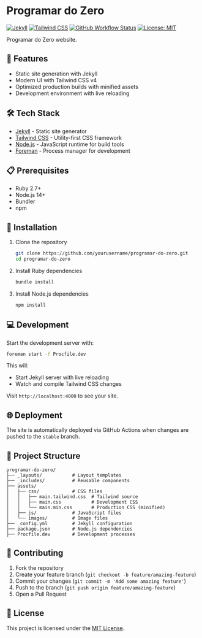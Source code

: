 # Programar do Zero

[![Jekyll](https://img.shields.io/badge/Jekyll-4.0+-red.svg)](https://jekyllrb.com/)
[![Tailwind CSS](https://img.shields.io/badge/Tailwind_CSS-v4-38B2AC?logo=tailwind-css&logoColor=white)](https://tailwindcss.com/)
[![GitHub Workflow Status](https://img.shields.io/github/actions/workflow/status/felipefontoura/programar-do-zero/build-deploy.yml?branch=stable&label=build)](https://github.com/felipefontoura/programar-do-zero/actions)
[![License: MIT](https://img.shields.io/badge/License-MIT-yellow.svg)](https://opensource.org/licenses/MIT)

Programar do Zero website.

## 🚀 Features

- Static site generation with Jekyll
- Modern UI with Tailwind CSS v4
- Optimized production builds with minified assets
- Development environment with live reloading

## 🛠️ Tech Stack

- [Jekyll](https://jekyllrb.com/) - Static site generator
- [Tailwind CSS](https://tailwindcss.com/) - Utility-first CSS framework
- [Node.js](https://nodejs.org/) - JavaScript runtime for build tools
- [Foreman](https://github.com/ddollar/foreman) - Process manager for development

## 📋 Prerequisites

- Ruby 2.7+
- Node.js 14+
- Bundler
- npm

## 🔧 Installation

1. Clone the repository

   ```bash
   git clone https://github.com/yourusername/programar-do-zero.git
   cd programar-do-zero
   ```

2. Install Ruby dependencies

   ```bash
   bundle install
   ```

3. Install Node.js dependencies

   ```bash
   npm install
   ```

## 💻 Development

Start the development server with:

```bash
foreman start -f Procfile.dev
```

This will:

- Start Jekyll server with live reloading
- Watch and compile Tailwind CSS changes

Visit `http://localhost:4000` to see your site.

## 🌐 Deployment

The site is automatically deployed via GitHub Actions when changes are pushed to the `stable` branch.

## 📁 Project Structure

```text
programar-do-zero/
├── _layouts/           # Layout templates
├── _includes/          # Reusable components
├── assets/
│   ├── css/            # CSS files
│   │   ├── main.tailwind.css  # Tailwind source
│   │   ├── main.css           # Development CSS
│   │   └── main.min.css       # Production CSS (minified)
│   ├── js/             # JavaScript files
│   └── images/         # Image files
├── _config.yml         # Jekyll configuration
├── package.json        # Node.js dependencies
├── Procfile.dev        # Development processes
```

## 🤝 Contributing

1. Fork the repository
2. Create your feature branch (`git checkout -b feature/amazing-feature`)
3. Commit your changes (`git commit -m 'Add some amazing feature'`)
4. Push to the branch (`git push origin feature/amazing-feature`)
5. Open a Pull Request

## 📄 License

This project is licensed under the [MIT License](https://opensource.org/licenses/MIT).
